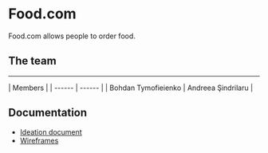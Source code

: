 # Food.com

Food.com allows people to order food.

## The team

------------------

| Members |
| ------ | ------ |
| Bohdan Tymofieienko | Andreea Şindrilaru |

## Documentation
- [Ideation document](https://git.fhict.nl/I453277/wad-cb07-group-2/-/blob/master/Documentation/Ideation%20document.pdf)
- [Wireframes](https://git.fhict.nl/I453277/wad-cb07-group-2/-/blob/master/Documentation/Wireframes.pdf)
